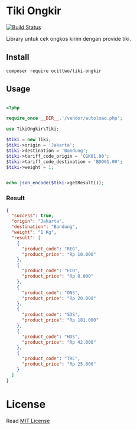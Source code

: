# Tiki Ongkir

[![Build Status](http://img.shields.io/packagist/v/ocittwo/tiki-ongkir.svg)](https://packagist.org/packages/ocittwo/tiki-ongkir)

Library untuk cek ongkos kirim dengan provide tiki.

## Install
```composer
composer require ocittwo/tiki-ongkir
```

## Usage

```php

<?php 

require_once __DIR__.'/vendor/autoload.php';

use TikiOngkir\Tiki;

$tiki = new Tiki;
$tiki->origin = 'Jakarta';
$tiki->destination = 'Bandung';
$tiki->tariff_code_origin = 'CGK01.00';
$tiki->tariff_code_destination = 'BDO01.00';
$tiki->weight = 1;


echo json_encode($tiki->getResult());
```

### Result

```json
{
  "success": true,
  "origin": "Jakarta",
  "destination": "Bandung",
  "weight": "1 Kg",
  "result": [
    {
      "product_code": "REG",
      "product_price": "Rp 10.000"
    },
    {
      "product_code": "ECO",
      "product_price": "Rp 8.000"
    },
    {
      "product_code": "ONS",
      "product_price": "Rp 20.000"
    },
    {
      "product_code": "SDS",
      "product_price": "Rp 181.000"
    },
    {
      "product_code": "HDS",
      "product_price": "Rp 42.000"
    },
    {
      "product_code": "TRC",
      "product_price": "Rp 25.000"
    }
  ]
}
```

# License
Read [MIT License](LICENSE)